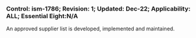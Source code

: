 ### Control: ism-1786; Revision: 1; Updated: Dec-22; Applicability: ALL; Essential Eight:N/A
<p>An approved supplier list is developed, implemented and maintained.</p>